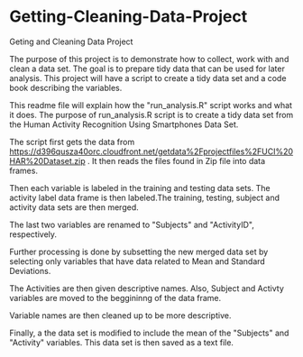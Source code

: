 Getting-Cleaning-Data-Project
=============================

Geting and Cleaning Data Project

The purpose of this project is to demonstrate how to collect, work with and clean a data set. The goal is to prepare tidy data that can be used for later analysis. This project will have a script to create a tidy data set and a code book describing the variables. 

This readme file will explain how the "run_analysis.R" script works and what it does. The purpose of run_analysis.R script is to create a tidy data set from the Human Activity Recognition Using Smartphones Data Set. 

The script first gets the data from https://d396qusza40orc.cloudfront.net/getdata%2Fprojectfiles%2FUCI%20HAR%20Dataset.zip . 
It then reads the files found in Zip file into data frames. 

Then each variable is labeled in the training and testing data sets. The activity label data frame is then labeled.The training, testing, subject and activity data sets are then merged. 

The last two variables are renamed to "Subjects" and "ActivityID", respectively.

Further processing is done by subsetting the new merged data set by selecting only variables that have data related to Mean and Standard Deviations.

The Activities are then given descriptive names. Also, Subject and Activty variables are moved to the beggininng of the data frame.

Variable names are then cleaned up to be more descriptive.

Finally, a the data set is modified to include the mean of the "Subjects" and "Activity" variables. This data set is then saved as a text file.
